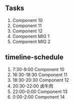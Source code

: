 ## Tasks
1. Component 10
2. Component 11
3. Component 12
4. Component MIG 1
5. Component MIG 2

## timeline-schedule
1. 7:30-9:00 Component 10
2. 16:30-18:30 Component 11
3. 18:30-20:30 Component 12
4. 20:30-22:00 卤牛肉
5. 22:00-0:00 Component 13
6. 0:00-2:00 Component 14
